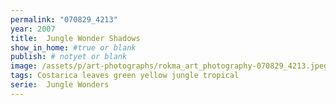 ```yaml
---
permalink: "070829_4213"
year: 2007
title:  Jungle Wonder Shadows
show_in_home: #true or blank
publish: # notyet or blank
image: /assets/p/art-photographs/rokma_art_photography-070829_4213.jpeg
tags: Costarica leaves green yellow jungle tropical
serie:  Jungle Wonders
---
```

